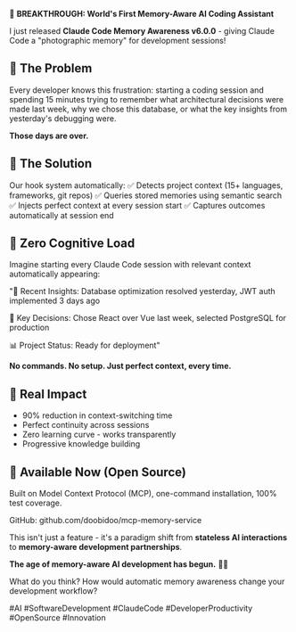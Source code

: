 🧠 **BREAKTHROUGH: World's First Memory-Aware AI Coding Assistant**

I just released **Claude Code Memory Awareness v6.0.0** - giving Claude Code a "photographic memory" for development sessions!

## 🎯 **The Problem**
Every developer knows this frustration: starting a coding session and spending 15 minutes trying to remember what architectural decisions were made last week, why we chose this database, or what the key insights from yesterday's debugging were.

**Those days are over.**

## 🚀 **The Solution**
Our hook system automatically:
✅ Detects project context (15+ languages, frameworks, git repos)
✅ Queries stored memories using semantic search
✅ Injects perfect context at every session start
✅ Captures outcomes automatically at session end

## 🧠 **Zero Cognitive Load**
Imagine starting every Claude Code session with relevant context automatically appearing:

"🧠 Recent Insights: Database optimization resolved yesterday, JWT auth implemented 3 days ago

🔑 Key Decisions: Chose React over Vue last week, selected PostgreSQL for production

📊 Project Status: Ready for deployment"

**No commands. No setup. Just perfect context, every time.**

## 🎯 **Real Impact**
- 90% reduction in context-switching time
- Perfect continuity across sessions
- Zero learning curve - works transparently
- Progressive knowledge building

## 🔗 **Available Now (Open Source)**
Built on Model Context Protocol (MCP), one-command installation, 100% test coverage.

GitHub: github.com/doobidoo/mcp-memory-service

This isn't just a feature - it's a paradigm shift from **stateless AI interactions** to **memory-aware development partnerships**.

**The age of memory-aware AI development has begun.** 🧠✨

What do you think? How would automatic memory awareness change your development workflow?

#AI #SoftwareDevelopment #ClaudeCode #DeveloperProductivity #OpenSource #Innovation